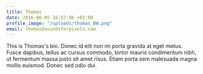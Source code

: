```yaml
---
title: Thomas
date: 2016-06-05 16:57:00 +02:00
profile_image: "/uploads/thomas_BW.png"
email: thomas@soundsforpixels.com
---
```


This is Thomas's bio. Donec id elit non mi porta gravida at eget metus. Fusce dapibus, tellus ac cursus commodo, tortor mauris condimentum nibh, ut fermentum massa justo sit amet risus. Etiam porta sem malesuada magna mollis euismod. Donec sed odio dui.